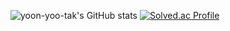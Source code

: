 ![yoon-yoo-tak's GitHub stats](https://github-readme-stats.vercel.app/api?username=yoon-yoo-tak&show_icons=true&theme=dracula)
[![Solved.ac Profile](http://mazassumnida.wtf/api/generate_badge?boj=dbsdbxkrzz)](https://solved.ac/dbsdbxkrzz)

